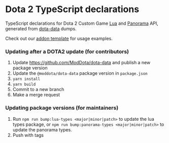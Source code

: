 # Dota 2 TypeScript declarations

TypeScript declarations for Dota 2 Custom Game
[Lua](https://github.com/ModDota/TypeScriptDeclarations/tree/master/packages/dota-lua-types) and
[Panorama](https://github.com/ModDota/TypeScriptDeclarations/tree/master/packages/panorama-types)
API, generated from [dota-data](https://github.com/ark120202/dota-data) dumps.

Check out our [addon template](https://github.com/ModDota/TypeScriptAddonTemplate) for usage
examples.

### Updating after a DOTA2 update (for contributors)

1. Update https://github.com/ModDota/dota-data and publish a new package version
2. Update the `@moddota/dota-data` package version in `package.json`
3. `yarn install`
4. `yarn build`
5. Commit to a new branch
6. Make a merge request

### Updating package versions (for maintainers)
1. Run `npm run bump:lua-types <major|minor|patch>` to update the lua types package, or `npm run bump:panorama-types <major|minor|patch>` to update the panorama types.
2. Push with tags
